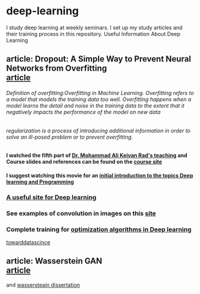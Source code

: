 # deep-learning
I study deep learning at weekly seminars. I set up my study articles and their training process in this repository. Useful Information About Deep Learning


##  article: Dropout: A Simple Way to Prevent Neural Networks from Overfitting <br> [article](http://jmlr.org/papers/volume15/srivastava14a.old/srivastava14a.pdf)
###### Definition of overfitting:Overfitting in Machine Learning. Overfitting refers to a model that models the training data too well. Overfitting happens when a model learns the detail and noise in the training data to the extent that it negatively impacts the performance of the model on new data
###### regularization is a process of introducing additional information in order to solve an ill-posed problem or to prevent overfitting.
####  I watched the fifth part of [Dr. Mohammad Ali Keivan Rad's teaching]( https://www.aparat.com/v/ro9BQ) and Course slides and references can be found on the [course site](http://ceit.aut.ac.ir/~keyvanrad/DL961.html)
####  I suggest watching this movie for an [initial introduction to the topics Deep learning and Programming](http://fdrs.ir/qiqz)
###  [A useful site for Deep learning](https://cs.stanford.edu/people/karpathy/convnetjs/)
###  See examples of convolution in images on this [site](http://aishack.in/tutorials/image-convolution-examples/)
###  Complete training for [optimization algorithms in Deep learning](http://ruder.io/optimizing-gradient-descent/)
[towarddatascince](https://towardsdatascience.com/)
<br>
## article: Wasserstein GAN <br> [article](https://arxiv.org/abs/1701.07875) <br>
and [wassersteain dissertation](https://arxiv.org/pdf/1806.11382.pdf)

